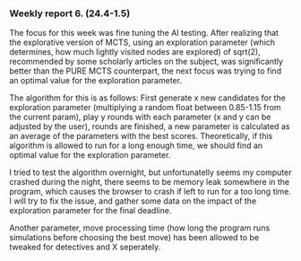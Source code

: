 ### Weekly report 6. (24.4-1.5)

The focus for this week was fine tuning the AI testing. After realizing that the explorative version of MCTS, using an exploration parameter (which determines, how much lightly visited nodes are explored) of sqrt(2), recommended by some scholarly articles on the subject, was significantly better than the PURE MCTS counterpart, the next focus was trying to find an optimal value for the exploration parameter.

The algorithm for this is as follows: First generate x new candidates for the exploration parameter (multiplying a random float between 0.85-1.15 from the current param), play y rounds with each parameter (x and y can be adjusted by the user), rounds are finished, a new parameter is calculated as an average of the parameters with the best scores. Theoretically, if this algorithm is allowed to run for a long enough time, we should find an optimal value for the exploration parameter.

I tried to test the algorithm overnight, but unfortunatelly seems my computer crashed during the night, there seems to be memory leak somewhere in the program, which causes the browser to crash if left to run for a too long time. I will try to fix the issue, and gather some data on the impact of the exploration parameter for the final deadline.

Another parameter, move processing time (how long the program runs simulations before choosing the best move) has been allowed to be tweaked for detectives and X seperately.
